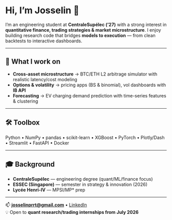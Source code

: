 # Hi, I’m Josselin 👋

I’m an engineering student at **CentraleSupélec (’27)** with a strong interest in **quantitative finance, trading strategies & market microstructure**. I enjoy building research code that bridges **models to execution** — from clean backtests to interactive dashboards.

---

## 🔭 What I work on
- **Cross-asset microstructure** → BTC/ETH L2 arbitrage simulator with realistic latency/cost modeling  
- **Options & volatility** → pricing apps (BS & binomial), vol dashboards with **IB API**  
- **Forecasting** → EV charging demand prediction with time-series features & clustering  

---

## 🛠️ Toolbox
Python • NumPy • pandas • scikit-learn • XGBoost • PyTorch • Plotly/Dash • Streamlit • FastAPI • Docker  

---

## 🎓 Background
- **CentraleSupélec** — engineering degree (quant/ML/finance focus)  
- **ESSEC (Singapore)** — semester in strategy & innovation (2026)  
- **Lycée Henri-IV** — MPSI/MP* prep  

---

📫 **josselinprrt@gmail.com** • [LinkedIn](https://www.linkedin.com/in/josselin-perret-833382307/)  
💡 Open to **quant research/trading internships from July 2026**
